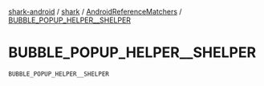 [shark-android](../../index.md) / [shark](../index.md) / [AndroidReferenceMatchers](index.md) / [BUBBLE_POPUP_HELPER__SHELPER](./-b-u-b-b-l-e_-p-o-p-u-p_-h-e-l-p-e-r__-s-h-e-l-p-e-r.md)

# BUBBLE_POPUP_HELPER__SHELPER

`BUBBLE_POPUP_HELPER__SHELPER`